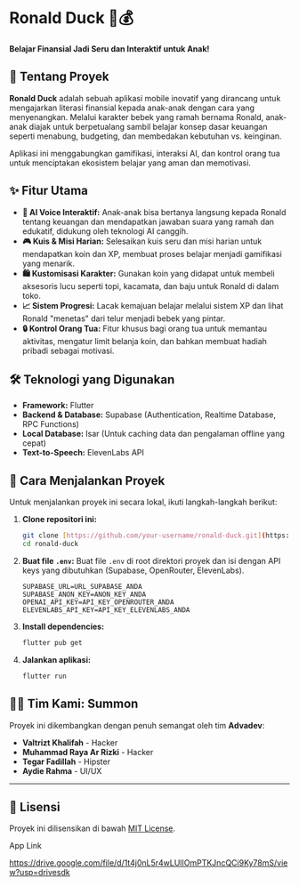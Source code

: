 
# Ronald Duck 🦆💰

**Belajar Finansial Jadi Seru dan Interaktif untuk Anak!**

## 📝 Tentang Proyek

**Ronald Duck** adalah sebuah aplikasi mobile inovatif yang dirancang untuk mengajarkan literasi finansial kepada anak-anak dengan cara yang menyenangkan. Melalui karakter bebek yang ramah bernama Ronald, anak-anak diajak untuk berpetualang sambil belajar konsep dasar keuangan seperti menabung, budgeting, dan membedakan kebutuhan vs. keinginan.

Aplikasi ini menggabungkan gamifikasi, interaksi AI, dan kontrol orang tua untuk menciptakan ekosistem belajar yang aman dan memotivasi.

## ✨ Fitur Utama

- **🤖 AI Voice Interaktif:** Anak-anak bisa bertanya langsung kepada Ronald tentang keuangan dan mendapatkan jawaban suara yang ramah dan edukatif, didukung oleh teknologi AI canggih.
- **🎮 Kuis & Misi Harian:** Selesaikan kuis seru dan misi harian untuk mendapatkan koin dan XP, membuat proses belajar menjadi gamifikasi yang menarik.
- **🛍️ Kustomisasi Karakter:** Gunakan koin yang didapat untuk membeli aksesoris lucu seperti topi, kacamata, dan baju untuk Ronald di dalam toko.
- **📈 Sistem Progresi:** Lacak kemajuan belajar melalui sistem XP dan lihat Ronald "menetas" dari telur menjadi bebek yang pintar.
- **🔒 Kontrol Orang Tua:** Fitur khusus bagi orang tua untuk memantau aktivitas, mengatur limit belanja koin, dan bahkan membuat hadiah pribadi sebagai motivasi.

## 🛠️ Teknologi yang Digunakan

- **Framework:** Flutter
- **Backend & Database:** Supabase (Authentication, Realtime Database, RPC Functions)
- **Local Database:** Isar (Untuk caching data dan pengalaman offline yang cepat)
- **Text-to-Speech:** ElevenLabs API

## 🚀 Cara Menjalankan Proyek

Untuk menjalankan proyek ini secara lokal, ikuti langkah-langkah berikut:

1.  **Clone repositori ini:**
    ```bash
    git clone [https://github.com/your-username/ronald-duck.git](https://github.com/your-username/ronald-duck.git)
    cd ronald-duck
    ```

2.  **Buat file `.env`:**
    Buat file `.env` di root direktori proyek dan isi dengan API keys yang dibutuhkan (Supabase, OpenRouter, ElevenLabs).
    ```
    SUPABASE_URL=URL_SUPABASE_ANDA
    SUPABASE_ANON_KEY=ANON_KEY_ANDA
    OPENAI_API_KEY=API_KEY_OPENROUTER_ANDA
    ELEVENLABS_API_KEY=API_KEY_ELEVENLABS_ANDA
    ```

3.  **Install dependencies:**
    ```bash
    flutter pub get
    ```

4.  **Jalankan aplikasi:**
    ```bash
    flutter run
    ```

## 🧑‍💻 Tim Kami: Summon

Proyek ini dikembangkan dengan penuh semangat oleh tim **Advadev**:

- **Valtrizt Khalifah** - Hacker
- **Muhammad Raya Ar Rizki** - Hacker
- **Tegar Fadillah** - Hipster
- **Aydie Rahma** - UI/UX

---

## 📄 Lisensi

Proyek ini dilisensikan di bawah [MIT License](LICENSE).

App Link

https://drive.google.com/file/d/1t4j0nL5r4wLUlIOmPTKJncQCi9Ky78mS/view?usp=drivesdk
